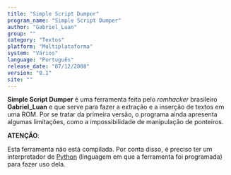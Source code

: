 ```yaml
---
title: "Simple Script Dumper"
program_name: "Simple Script Dumper"
author: "Gabriel_Luan"
group: ""
category: "Textos"
platform: "Multiplataforma"
system: "Vários"
language: "Português"
release_date: "07/12/2008"
version: "0.1"
site: ""
---
```

<b>Simple Script Dumper</b> é uma ferramenta feita pelo <i>romhacker</i> brasileiro <b>Gabriel_Luan</b> e que serve para fazer a extração e a inserção de textos em uma ROM. Por se tratar da primeira versão, o programa ainda apresenta algumas limitações, como a impossibilidade de manipulação de ponteiros.

<b>ATENÇÃO</b>:

Esta ferramenta não está compilada. Por conta disso, é preciso ter um interpretador de <a href="http://www.python.org/">Python</a> (linguagem em que a ferramenta foi programada) para fazer uso dela.
